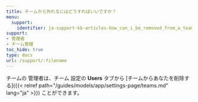```yaml
---
title: チームから外れるにはどうすればいいですか？
menu:
  support:
    identifier: ja-support-kb-articles-how_can_i_be_removed_from_a_team
support:
- 管理者
- チーム管理
toc_hide: true
type: docs
url: /support/:filename
---
```


チームの 管理者は、チーム 設定の **Users** タブから [チームからあなたを削除する]({{< relref path="/guides/models/app/settings-page/teams.md" lang="ja" >}}) ことができます。